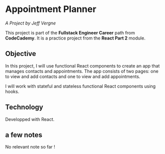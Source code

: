 # Appointment Planner
*A Project by Jeff Vergne*

This project is part of the **Fullstack Engineer Career** path from **CodeCademy**.
It is a practice project from the **React Part 2** module. 

## Objective
In this project, I will use functional React components to create an app that manages contacts and appointments. The app consists of two pages: one to view and add contacts and one to view and add appointments.

I will work with stateful and stateless functional React components using hooks.

## Technology
Developped with React.

## a few notes
No relevant note so far !